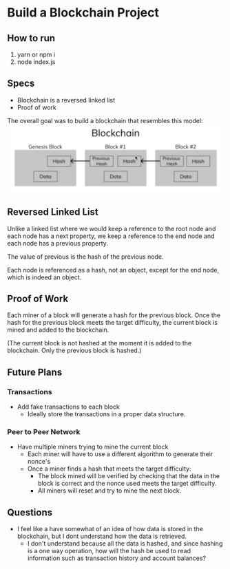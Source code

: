 # Build a Blockchain Project

## How to run

1. yarn or npm i
2. node index.js

## Specs

- Blockchain is a reversed linked list
- Proof of work

The overall goal was to build a blockchain that resembles this model:
![alt text](./blockchain_diagram.png)

## Reversed Linked List

Unlike a linked list where we would keep a reference to the root node and each node has a next property,
we keep a reference to the end node and each node has a previous property.

The value of previous is the hash of the previous node. 

Each node is referenced as a hash, not an object, except for the end node, which is indeed an object.

## Proof of Work

Each miner of a block will generate a hash for the previous block. Once the hash for the previous block meets the target difficulty, the current block is mined and added to the blockchain.

(The current block is not hashed at the moment it is added to the blockchain. Only the previous block is hashed.)

## Future Plans

### Transactions

- Add fake transactions to each block
    - Ideally store the transactions in a proper data structure.

### Peer to Peer Network

- Have multiple miners trying to mine the current block
    - Each miner will have to use a different algorithm to generate their nonce's
    - Once a miner finds a hash that meets the target difficulty:
        - The block mined will be verified by checking that the data in the block is correct and the nonce used meets the target difficulty.
        - All miners will reset and try to mine the next block.

## Questions

- I feel like a have somewhat of an idea of how data is stored in the blockchain, but I dont understand how the data is retrieved.
    - I don't understand because all the data is hashed, and since hashing is a one way operation, how will the hash be used to read information such as transaction history and account balances?